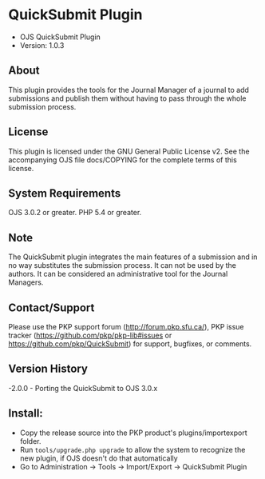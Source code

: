 # QuickSubmit Plugin

- OJS QuickSubmit Plugin
- Version: 1.0.3

About
-----
This plugin provides the tools for the Journal Manager of a journal to add submissions and publish them without having
to pass through the whole submission process. 

License
-------
This plugin is licensed under the GNU General Public License v2. See the
accompanying OJS file docs/COPYING for the complete terms of this license.

System Requirements
-------------------
OJS 3.0.2 or greater.
PHP 5.4 or greater.

Note
----
The QuickSubmit plugin integrates the main features of a submission and in no way substitutes the submission process. It can not be used by
the authors. It can be considered an administrative tool for the Journal Managers.


Contact/Support
---------------
Please use the PKP support forum (http://forum.pkp.sfu.ca/), PKP issue
tracker (https://github.com/pkp/pkp-lib#issues or https://github.com/pkp/QuickSubmit) for
support, bugfixes, or comments.

Version History
---------------
-2.0.0	- Porting the QuickSubmit to OJS 3.0.x

## Install:

 * Copy the release source into the PKP product's plugins/importexport folder.
 * Run `tools/upgrade.php upgrade` to allow the system to recognize the new plugin, if OJS doesn't do that automatically
 * Go to Administration -> Tools -> Import/Export -> QuickSubmit Plugin

